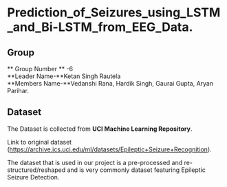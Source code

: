 # Prediction_of_Seizures_using_LSTM_and_Bi-LSTM_from_EEG_Data.
## Group
** Group Number ** -6<br>
**Leader Name-**Ketan Singh Rautela<br>
**Members Name-**Vedanshi Rana, Hardik Singh, Gaurai Gupta, Aryan Parihar.
## Dataset 
The Dataset is collected from **UCI Machine Learning Repository**.

Link to original dataset (https://archive.ics.uci.edu/ml/datasets/Epileptic+Seizure+Recognition).<br>

The dataset that is used in our project is a pre-processed and re-structured/reshaped and is very commonly dataset featuring Epileptic Seizure Detection.


